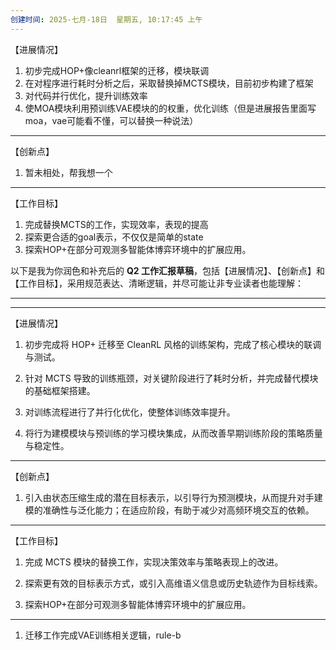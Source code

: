 ```yaml
---
创建时间: 2025-七月-18日  星期五, 10:17:45 上午
---
```

【进展情况】


1. 初步完成HOP+像cleanrl框架的迁移，模块联调
2. 在对程序进行耗时分析之后，采取替换掉MCTS模块，目前初步构建了框架
3. 对代码并行优化，提升训练效率
4. 使MOA模块利用预训练VAE模块的的权重，优化训练（但是进展报告里面写moa，vae可能看不懂，可以替换一种说法）



---


 【创新点】


1. 暂未相处，帮我想一个
---

 【工作目标】

1. 完成替换MCTS的工作，实现效率，表现的提高
2. 探索更合适的goal表示，不仅仅是简单的state
3. 探索HOP+在部分可观测多智能体博弈环境中的扩展应用。




以下是我为你润色和补充后的 **Q2 工作汇报草稿**，包括【进展情况】、【创新点】和【工作目标】，采用规范表达、清晰逻辑，并尽可能让非专业读者也能理解：

---
---


【进展情况】

1. 初步完成将 HOP+ 迁移至 CleanRL 风格的训练架构，完成了核心模块的联调与测试。

2. 针对 MCTS 导致的训练瓶颈，对关键阶段进行了耗时分析，并完成替代模块的基础框架搭建。

3. 对训练流程进行了并行化优化，使整体训练效率提升。

4. 将行为建模模块与预训练的学习模块集成，从而改善早期训练阶段的策略质量与稳定性。

---

【创新点】

1. 引入由状态压缩生成的潜在目标表示，以引导行为预测模块，从而提升对手建模的准确性与泛化能力；在适应阶段，有助于减少对高频环境交互的依赖。

---

【工作目标】

1. 完成 MCTS 模块的替换工作，实现决策效率与策略表现上的改进。

2. 探索更有效的目标表示方式，或引入高维语义信息或历史轨迹作为目标线索。

3. 探索HOP+在部分可观测多智能体博弈环境中的扩展应用。





---



1. 迁移工作完成VAE训练相关逻辑，rule-b